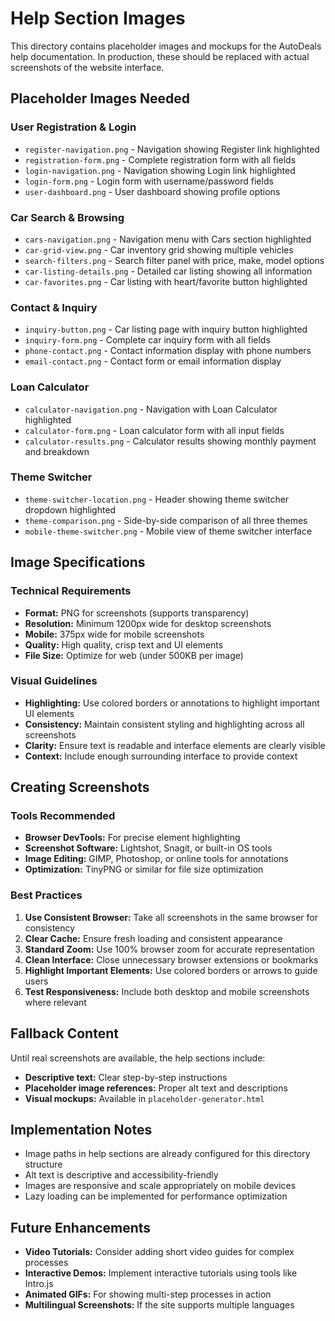 # Help Section Images

This directory contains placeholder images and mockups for the AutoDeals help documentation. In production, these should be replaced with actual screenshots of the website interface.

## Placeholder Images Needed

### User Registration & Login
- `register-navigation.png` - Navigation showing Register link highlighted
- `registration-form.png` - Complete registration form with all fields
- `login-navigation.png` - Navigation showing Login link highlighted  
- `login-form.png` - Login form with username/password fields
- `user-dashboard.png` - User dashboard showing profile options

### Car Search & Browsing
- `cars-navigation.png` - Navigation menu with Cars section highlighted
- `car-grid-view.png` - Car inventory grid showing multiple vehicles
- `search-filters.png` - Search filter panel with price, make, model options
- `car-listing-details.png` - Detailed car listing showing all information
- `car-favorites.png` - Car listing with heart/favorite button highlighted

### Contact & Inquiry
- `inquiry-button.png` - Car listing page with inquiry button highlighted
- `inquiry-form.png` - Complete car inquiry form with all fields
- `phone-contact.png` - Contact information display with phone numbers
- `email-contact.png` - Contact form or email information display

### Loan Calculator
- `calculator-navigation.png` - Navigation with Loan Calculator highlighted
- `calculator-form.png` - Loan calculator form with all input fields
- `calculator-results.png` - Calculator results showing monthly payment and breakdown

### Theme Switcher
- `theme-switcher-location.png` - Header showing theme switcher dropdown highlighted
- `theme-comparison.png` - Side-by-side comparison of all three themes
- `mobile-theme-switcher.png` - Mobile view of theme switcher interface

## Image Specifications

### Technical Requirements
- **Format:** PNG for screenshots (supports transparency)
- **Resolution:** Minimum 1200px wide for desktop screenshots
- **Mobile:** 375px wide for mobile screenshots
- **Quality:** High quality, crisp text and UI elements
- **File Size:** Optimize for web (under 500KB per image)

### Visual Guidelines
- **Highlighting:** Use colored borders or annotations to highlight important UI elements
- **Consistency:** Maintain consistent styling and highlighting across all screenshots
- **Clarity:** Ensure text is readable and interface elements are clearly visible
- **Context:** Include enough surrounding interface to provide context

## Creating Screenshots

### Tools Recommended
- **Browser DevTools:** For precise element highlighting
- **Screenshot Software:** Lightshot, Snagit, or built-in OS tools
- **Image Editing:** GIMP, Photoshop, or online tools for annotations
- **Optimization:** TinyPNG or similar for file size optimization

### Best Practices
1. **Use Consistent Browser:** Take all screenshots in the same browser for consistency
2. **Clear Cache:** Ensure fresh loading and consistent appearance
3. **Standard Zoom:** Use 100% browser zoom for accurate representation
4. **Clean Interface:** Close unnecessary browser extensions or bookmarks
5. **Highlight Important Elements:** Use colored borders or arrows to guide users
6. **Test Responsiveness:** Include both desktop and mobile screenshots where relevant

## Fallback Content

Until real screenshots are available, the help sections include:
- **Descriptive text:** Clear step-by-step instructions
- **Placeholder image references:** Proper alt text and descriptions
- **Visual mockups:** Available in `placeholder-generator.html`

## Implementation Notes

- Image paths in help sections are already configured for this directory structure
- Alt text is descriptive and accessibility-friendly
- Images are responsive and scale appropriately on mobile devices
- Lazy loading can be implemented for performance optimization

## Future Enhancements

- **Video Tutorials:** Consider adding short video guides for complex processes
- **Interactive Demos:** Implement interactive tutorials using tools like Intro.js
- **Animated GIFs:** For showing multi-step processes in action
- **Multilingual Screenshots:** If the site supports multiple languages